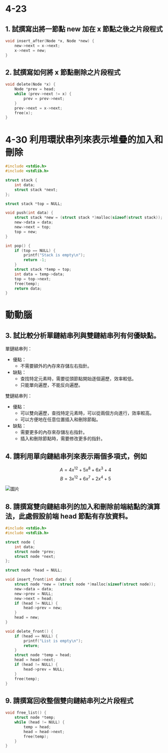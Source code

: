 # 4-23
## 1. 試撰寫出將一節點 new 加在 x 節點之後之片段程式

``` c
void insert_after(Node *x, Node *new) {
    new->next = x->next;
    x->next = new;
}
```

## 2. 試撰寫如何將 x 節點刪除之片段程式

``` c   
void delete(Node *x) {
    Node *prev = head;
    while (prev->next != x) {
        prev = prev->next;
    }
    prev->next = x->next;
    free(x);
}
```

# 4-30 利用環狀串列來表示堆疊的加入和刪除

``` c
#include <stdio.h>
#include <stdlib.h>

struct stack {
    int data;
    struct stack *next;
};

struct stack *top = NULL;

void push(int data) {
    struct stack *new = (struct stack *)malloc(sizeof(struct stack));
    new->data = data;
    new->next = top;
    top = new;
}

int pop() {
    if (top == NULL) {
        printf("Stack is empty\n");
        return -1;
    }
    struct stack *temp = top;
    int data = temp->data;
    top = top->next;
    free(temp);
    return data;
}
```

# 動動腦

## 3. 試比較分析單鏈結串列與雙鏈結串列有何優缺點。

單鏈結串列：
- 優點：
    - 不需要額外的內存來存儲左右指針。
- 缺點：
    - 查找特定元素時，需要從頭節點開始逐個遍歷，效率較低。
    - 只能單向遍歷，不能反向遍歷。

雙鏈結串列：
- 優點：
    - 可以雙向遍歷，查找特定元素時，可以從兩個方向進行，效率較高。
    - 可以方便地在任意位置插入和刪除節點。
- 缺點：
    - 需要更多的內存來存儲左右指針。
    - 插入和刪除節點時，需要修改更多的指針。

## 4. 請利用單向鏈結串列來表示兩個多項式，例如 
$$A= 4x^{12} + 5x^8 + 6x^3+4$$
$$B= 3x^{12} + 6x^7 + 2x^4 + 5$$

![圖片](/4.png)

## 8. 請撰寫雙向鏈結串列的加入和刪除前端結點的演算法，此處假設前端 head 節點有存放資料。

``` c
#include <stdio.h>
#include <stdlib.h>

struct node {
    int data;
    struct node *prev;
    struct node *next;
};

struct node *head = NULL;

void insert_front(int data) {
    struct node *new = (struct node *)malloc(sizeof(struct node));
    new->data = data;
    new->prev = NULL;
    new->next = head;
    if (head != NULL) {
        head->prev = new;
    }
    head = new;
}

void delete_front() {
    if (head == NULL) {
        printf("List is empty\n");
        return;
    }
    struct node *temp = head;
    head = head->next;
    if (head != NULL) {
        head->prev = NULL;
    }
    free(temp);
}
``` 

## 9. 請撰寫回收整個雙向鏈結串列之片段程式

``` c
void free_list() {
    struct node *temp;
    while (head != NULL) {
        temp = head;
        head = head->next;
        free(temp);
    }
}
```